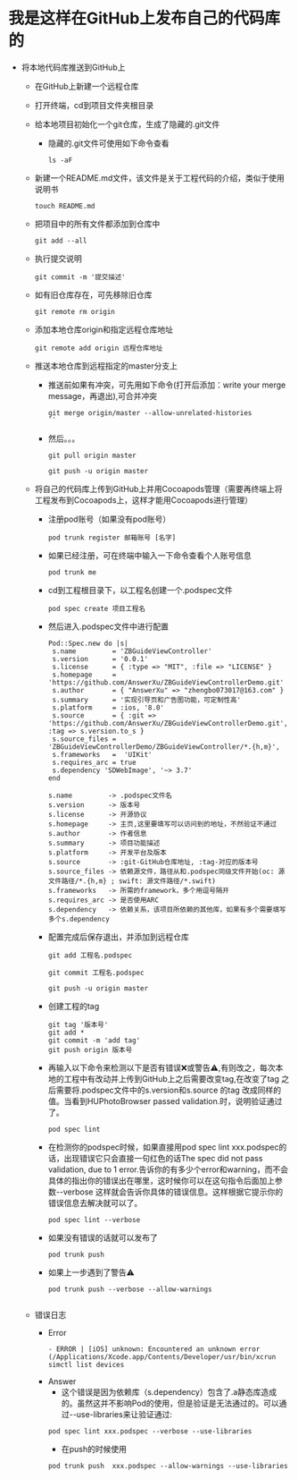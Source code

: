 # 我是这样在GitHub上发布自己的代码库的

* 将本地代码库推送到GitHub上
    * 在GitHub上新建一个远程仓库

    * 打开终端，cd到项目文件夹根目录

    * 给本地项目初始化一个git仓库，生成了隐藏的.git文件
      * 隐藏的.git文件可使用如下命令查看
        ```
        ls -aF
        ```
    * 新建一个README.md文件，该文件是关于工程代码的介绍，类似于使用说明书
      ```
      touch README.md
      ```
    * 把项目中的所有文件都添加到仓库中
      ```
      git add --all
      ```
    * 执行提交说明
      ```
      git commit -m '提交描述'
      ```
    * 如有旧仓库存在，可先移除旧仓库
      ```
      git remote rm origin
      ```
    * 添加本地仓库origin和指定远程仓库地址
      ```
      git remote add origin 远程仓库地址
      ```
  
    * 推送本地仓库到远程指定的master分支上
      * 推送前如果有冲突，可先用如下命令(打开后添加：write your merge message，再退出),可合并冲突
        ```
        git merge origin/master --allow-unrelated-histories
        ``
      * 然后。。。
        ```
        git pull origin master
        ```
        ```
        git push -u origin master
        ```
    
  * 将自己的代码库上传到GitHub上并用Cocoapods管理（需要再终端上将工程发布到Cocoapods上，这样才能用Cocoapods进行管理）
    * 注册pod账号（如果没有pod账号）
      ```
      pod trunk register 邮箱账号 [名字]
      ```
    * 如果已经注册，可在终端中输入一下命令查看个人账号信息
      ```
      pod trunk me 
      ```
    * cd到工程根目录下，以工程名创建一个.podspec文件
      ``` 
      pod spec create 项目工程名
      ```
    * 然后进入.podspec文件中进行配置
      ```
      Pod::Spec.new do |s|
       s.name         = 'ZBGuideViewController'                         
       s.version      = '0.0.1'                                         
       s.license      = { :type => "MIT", :file => "LICENSE" }          
       s.homepage     = 'https://github.com/AnswerXu/ZBGuideViewControllerDemo.git'  
       s.author       = { "AnswerXu" => "zhengbo073017@163.com" }       
       s.summary      = '实现引导页和广告图功能，可定制性高'                  
       s.platform     = :ios, '8.0'                                     
       s.source       = { :git => 'https://github.com/AnswerXu/ZBGuideViewControllerDemo.git', :tag => s.version.to_s }
       s.source_files = 'ZBGuideViewControllerDemo/ZBGuideViewController/*.{h,m}',
       s.frameworks   =  'UIKit'
       s.requires_arc = true
       s.dependency 'SDWebImage', '~> 3.7'
      end
      ```
      ```
      s.name         -> .podspec文件名
      s.version      -> 版本号
      s.license      -> 开源协议
      s.homepage     -> 主页,这里要填写可以访问到的地址，不然验证不通过
      s.author       -> 作者信息
      s.summary      -> 项目功能描述
      s.platform     -> 开发平台及版本
      s.source       -> :git-GitHub仓库地址, :tag-对应的版本号
      s.source_files -> 依赖源文件，路径从和.podspec同级文件开始(oc: 源文件路径/*.{h,m} ; swift: 源文件路径/*.swift)
      s.frameworks   -> 所需的framework，多个用逗号隔开
      s.requires_arc -> 是否使用ARC
      s.dependency   -> 依赖关系，该项目所依赖的其他库，如果有多个需要填写多个s.dependency
      ```
      
    * 配置完成后保存退出，并添加到远程仓库
      ```
      git add 工程名.podspec
      ```
      ```
      git commit 工程名.podspec
      ```
      ```
      git push -u origin master
      ```
    * 创建工程的tag
      ```
      git tag '版本号'
      git add * 
      git commit -m 'add tag'
      git push origin 版本号
      ```
    * 再输入以下命令来检测以下是否有错误❌或警告⚠️,有则改之，每次本地的工程中有改动并上传到GitHub上之后需要改变tag,在改变了tag 之后需要将.podspec文件中的s.version和s.source 的tag 改成同样的值。当看到HUPhotoBrowser passed validation.时，说明验证通过了。
      ```
      pod spec lint
      ```
    * 在检测你的podspec时候，如果直接用pod spec lint xxx.podspec的话，出现错误它只会直接一句红色的话The spec did not pass validation, due to 1 error.告诉你的有多少个error和warning，而不会具体的指出你的错误出在哪里，这时候你可以在这句指令后面加上参数--verbose 这样就会告诉你具体的错误信息。这样根据它提示你的错误信息去解决就可以了。
      ```
      pod spec lint --verbose
      ```
    * 如果没有错误的话就可以发布了
      ```
      pod trunk push
      ```
    * 如果上一步遇到了警告⚠️
      ``` 
      pod trunk push --verbose --allow-warnings
      
      
  * 错误日志
      * Error
        ```
        - ERROR | [iOS] unknown: Encountered an unknown error (/Applications/Xcode.app/Contents/Developer/usr/bin/xcrun simctl list devices
        ```
      * Answer
        * 这个错误是因为依赖库（s.dependency）包含了.a静态库造成的。虽然这并不影响Pod的使用，但是验证是无法通过的。可以通过--use-libraries来让验证通过:
        ```
        pod spec lint xxx.podspec --verbose --use-libraries
        ```
        * 在push的时候使用
        ```
        pod trunk push  xxx.podspec --allow-warnings --use-libraries
        ```
        
      
